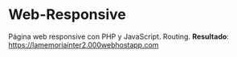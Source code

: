# Web-Responsive
Página web responsive con PHP y JavaScript. Routing.
__Resultado__: https://lamemoriainter2.000webhostapp.com
